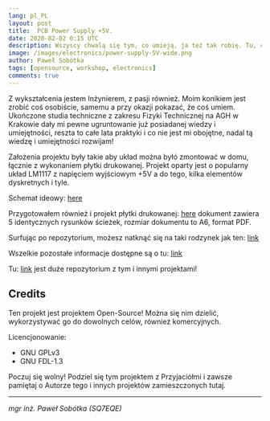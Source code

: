 ```yaml
---
lang: pl_PL
layout: post
title:  PCB Power Supply +5V.
date: 2020-02-02 0:15 UTC 
description: Wszyscy chwalą się tym, co umieją, ja też tak robię. Tu, część mojego Warsztatu Pracy ... Zasilacz do płytek stykowych o stałym napięciu wyjściowym. 
image: /images/electronics/power-supply-5V-wide.png
author: Paweł Sobótka
tags: [opensource, workshop, electronics]
comments: true
---
```

Z wykształcenia jestem Inżynierem, z pasji również. Moim konikiem jest zrobić coś osobiście, samemu a przy okazji pokazać, że coś umiem. Ukończone studia techniczne z zakresu Fizyki Technicznej na AGH w Krakowie dały mi pewne ugruntowanie już posiadanej wiedzy i umiejętności, reszta to całe lata praktyki i co nie jest mi obojętne, nadal tą wiedzę i umiejętności rozwijam!

Założenia projektu były takie aby układ można byłó zmontować w domu, łącznie z wykonaniem płytki drukowanej. Projekt oparty jest o popularny układ LM1117 z napięciem wyjściowym +5V a do tego, kilka elementów dyskretnych i tyle.

Schemat ideowy: [here](https://github.com/majsterklepka/lab1/blob/master/power-supply-5V/fab/drawings/schematic-diagram-power-supply-5V.pdf "Schemat ideowy")

Przygotowałem również i projekt płytki drukowanej: [here](https://github.com/majsterklepka/lab1/blob/master/power-supply-5V/fab/drawings/pcb_1x5-a6.pdf "PCB Layout of Power Supply +5V") dokument zawiera 5 identycznych rysunków ścieżek, rozmiar dokumentu to A6, format PDF.

Surfując po repozytorium, możesz natknąć się na taki rodzynek jak ten: [link](https://github.com/majsterklepka/lab1/blob/master/power-supply-5V/fab/drawings/pcb_1x5-109x59mm-300DPI.png "Rysunek płytki drukowanej: PCB Power Supply +5V")

Wszelkie pozostałe informacje dostępne są o tu: [link](https://github.com/majsterklepka/lab1/tree/master/power-supply-5V "Folder w repozytorium: PCB Power Supply +5V")

Tu: [link](https://github.com/majsterklepka/lab1 "Repozytorium z projektami do pracowni elektronicznej") jest duże repozytorium z tym i innymi projektami! 


## Credits

Ten projekt jest projektem Open-Source! Można się nim dzielić, wykorzystywać go do dowolnych celów, również komercyjnych.

Licencjonowanie:

- GNU GPLv3
- GNU FDL-1.3

Poczuj się wolny! Podziel się tym projektem z Przyjaciółmi i zawsze pamiętaj o Autorze tego i innych projektów zamieszczonych tutaj.

- - -

_mgr inż. Paweł Sobótka (SQ7EQE)_

